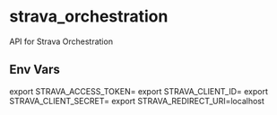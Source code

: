 # strava_orchestration

API for Strava Orchestration

## Env Vars

export STRAVA_ACCESS_TOKEN=<Your Access Token>
export STRAVA_CLIENT_ID=<Your Client ID>
export STRAVA_CLIENT_SECRET=<Your Client Secret>
export STRAVA_REDIRECT_URI=localhost
